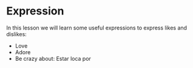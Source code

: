 
# Expression
In this lesson we will learn some useful expressions to express likes and dislikes:

- Love
- Adore
- Be crazy about: Estar loca por
